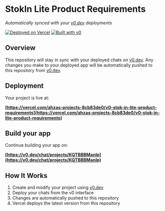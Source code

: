# StokIn Lite Product Requirements

*Automatically synced with your [v0.dev](https://v0.dev) deployments*

[![Deployed on Vercel](https://img.shields.io/badge/Deployed%20on-Vercel-black?style=for-the-badge&logo=vercel)](https://vercel.com/ahzas-projects-8cb83de0/v0-stok-in-lite-product-requirements)
[![Built with v0](https://img.shields.io/badge/Built%20with-v0.dev-black?style=for-the-badge)](https://v0.dev/chat/projects/KQTBBBManIp)

## Overview

This repository will stay in sync with your deployed chats on [v0.dev](https://v0.dev).
Any changes you make to your deployed app will be automatically pushed to this repository from [v0.dev](https://v0.dev).

## Deployment

Your project is live at:

**[https://vercel.com/ahzas-projects-8cb83de0/v0-stok-in-lite-product-requirements](https://vercel.com/ahzas-projects-8cb83de0/v0-stok-in-lite-product-requirements)**

## Build your app

Continue building your app on:

**[https://v0.dev/chat/projects/KQTBBBManIp](https://v0.dev/chat/projects/KQTBBBManIp)**

## How It Works

1. Create and modify your project using [v0.dev](https://v0.dev)
2. Deploy your chats from the v0 interface
3. Changes are automatically pushed to this repository
4. Vercel deploys the latest version from this repository